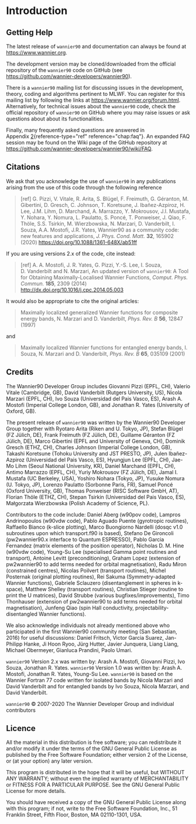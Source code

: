 # Introduction

## Getting Help

The latest release of `wannier90` and documentation can always be found
at <https://www.wannier.org>.

The development version may be cloned/downloaded from the official
repository of the `wannier90` code on GitHub (see
<https://github.com/wannier-developers/wannier90>).

There is a `wannier90` mailing list for discussing issues in the
development, theory, coding and algorithms pertinent to MLWF. You can
register for this mailing list by following the links at
<https://www.wannier.org/forum.html>. Alternatively, for technical issues
about the `wannier90` code, check the official repository of
`wannier90` on GitHub where you may raise issues or ask questions about
about its functionalities.

Finally, many frequently asked questions are answered in
Appendix [2](#chap:faq){reference-type="ref" reference="chap:faq"}. An
expanded FAQ session may be found on the Wiki page of the GitHub
repository at
<https://github.com/wannier-developers/wannier90/wiki/FAQ>.

## Citations

We ask that you acknowledge the use of `wannier90` in any publications
arising from the use of this code through the following reference

> \[ref\] G. Pizzi, V. Vitale, R. Arita, S. Blügel, F. Freimuth, G.
> Géranton, M. Gibertini, D. Gresch, C. Johnson, T. Koretsune, J.
> Ibañez-Azpiroz, H. Lee, J.M. Lihm, D. Marchand, A. Marrazzo, Y.
> Mokrousov, J.I. Mustafa, Y. Nohara, Y. Nomura, L. Paulatto, S. Poncé,
> T. Ponweiser, J. Qiao, F. Thöle, S.S. Tsirkin, M. Wierzbowska, N.
> Marzari, D. Vanderbilt, I. Souza, A.A. Mostofi, J.R. Yates,
> Wannier90 as a community code: new features and applications, *J.
> Phys. Cond. Matt.* **32**, 165902 (2020)
> <https://doi.org/10.1088/1361-648X/ab51ff>

If you are using versions 2.x of the code, cite instead:

> \[ref\] A. A. Mostofi, J. R. Yates, G. Pizzi, Y.-S. Lee, I. Souza,
> D. Vanderbilt and N. Marzari,
> An updated version of `wannier90`: A Tool for Obtaining
> Maximally-Localised Wannier Functions, *Comput. Phys. Commun.*
> **185**, 2309 (2014)
> <http://dx.doi.org/10.1016/j.cpc.2014.05.003>

It would also be appropriate to cite the original articles:

> Maximally localized generalized Wannier functions for composite energy bands,
> N. Marzari and D. Vanderbilt, *Phys. Rev. B* **56**, 12847 (1997)

and

> Maximally localized Wannier functions for entangled energy bands,
> I. Souza, N. Marzari and D. Vanderbilt, *Phys. Rev. B* **65**, 035109 (2001)

## Credits

The Wannier90 Developer Group includes Giovanni Pizzi (EPFL, CH),
Valerio Vitale (Cambridge, GB), David Vanderbilt (Rutgers University,
US), Nicola Marzari (EPFL, CH), Ivo Souza (Universidad del Pais Vasco,
ES), Arash A. Mostofi (Imperial College London, GB), and Jonathan R.
Yates (University of Oxford, GB).

The present release of `wannier90` was written by the Wannier90
Developer Group together with Ryotaro Arita (Riken and U. Tokyo, JP),
Stefan Blügel (FZ Jülich, DE), Frank Freimuth (FZ Jülich, DE), Guillame
Géranton (FZ Jülich, DE), Marco Gibertini (EPFL and University of
Geneva, CH), Dominik Gresch (ETHZ, CH), Charles Johnson (Imperial
College London, GB), Takashi Koretsune (Tohoku University and JST
PRESTO, JP), Julen Ibañez-Azpiroz (Universidad del Pais Vasco, ES),
Hyungjun Lee (EPFL, CH), Jae-Mo Lihm (Seoul National University, KR),
Daniel Marchand (EPFL, CH), Antimo Marrazzo (EPFL, CH), Yuriy Mokrousov
(FZ Jülich, DE), Jamal I. Mustafa (UC Berkeley, USA), Yoshiro Nohara
(Tokyo, JP), Yusuke Nomura (U. Tokyo, JP), Lorenzo Paulatto (Sorbonne
Paris, FR), Samuel Poncé (Oxford University, GB), Thomas Ponweiser (RISC
Software GmbH, AT), Florian Thöle (ETHZ, CH), Stepan Tsirkin
(Universidad del Pais Vasco, ES), Małgorzata Wierzbowska (Polish Academy
of Science, PL).

Contributors to the code include: Daniel Aberg (w90pov code), Lampros
Andrinopoulos (w90vdw code), Pablo Aguado Puente (gyrotropic routines),
Raffaello Bianco (k-slice plotting), Marco Buongiorno Nardelli (dosqc
v1.0 subroutines upon which transport.f90 is based), Stefano De
Gironcoli (pw2wannier90.x interface to Quantum ESPRESSO), Pablo Garcia
Fernandez (matrix elements of the position operator), Nicholas D. M.
Hine (w90vdw code), Young-Su Lee (specialised Gamma point routines and
transport), Antoine Levitt (preconditioning), Graham Lopez (extension of
pw2wannier90 to add terms needed for orbital magnetisation), Radu Miron
(constrained centres), Nicolas Poilvert (transport routines), Michel
Posternak (original plotting routines), Rei Sakuma (Symmetry-adapted
Wannier functions), Gabriele Sclauzero (disentanglement in spheres in
k-space), Matthew Shelley (transport routines), Christian Stieger
(routine to print the U matrices), David Strubbe (various
bugfixes/improvements), Timo Thonhauser (extension of pw2wannier90 to
add terms needed for orbital magnetisation), Junfeng Qiao (spin Hall
conductivity, projectability-disentangled Wannier functions).

We also acknowledge individuals not already mentioned above who
participated in the first Wannier90 community meeting (San Sebastian,
2016) for useful discussions: Daniel Fritsch, Victor Garcia Suarez,
Jan-Philipp Hanke, Ji Hoon Ryoo, Jürg Hutter, Javier Junquera, Liang
Liang, Michael Obermeyer, Gianluca Prandini, Paolo Umari.

`wannier90` Version 2.x was written by: Arash A. Mostofi, Giovanni
Pizzi, Ivo Souza, Jonathan R. Yates. `wannier90` Version 1.0 was written
by: Arash A. Mostofi, Jonathan R. Yates, Young-Su Lee. `wannier90` is
based on the Wannier Fortran 77 code written for isolated bands by
Nicola Marzari and David Vanderbilt and for entangled bands by Ivo
Souza, Nicola Marzari, and David Vanderbilt.

`wannier90` © 2007-2020 The Wannier Developer Group and individual
contributors

## Licence

All the material in this distribution is free software; you can
redistribute it and/or modify it under the terms of the GNU General
Public License as published by the Free Software Foundation; either
version 2 of the License, or (at your option) any later version.

This program is distributed in the hope that it will be useful, but
WITHOUT ANY WARRANTY; without even the implied warranty of
MERCHANTABILITY or FITNESS FOR A PARTICULAR PURPOSE. See the GNU General
Public License for more details.

You should have received a copy of the GNU General Public License along
with this program; if not, write to the Free Software Foundation, Inc.,
51 Franklin Street, Fifth Floor, Boston, MA 02110-1301, USA.
